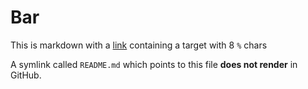 # Bar
This is markdown with a [link](%%%%%%%%) containing a target with 8 `%` chars

A symlink called `README.md` which points to this file __does not render__ in GitHub.
